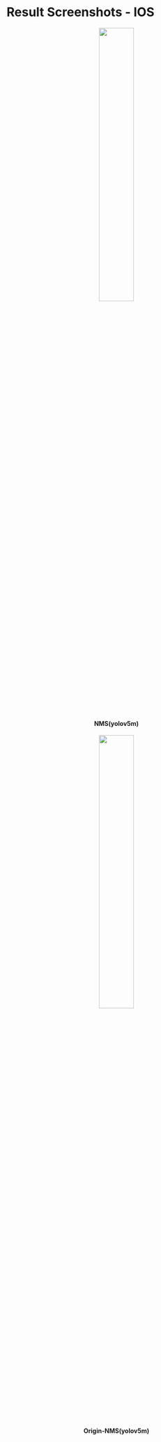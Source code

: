 <div><h1>Result Screenshots - IOS</h1></div>
  
  
<div align="center">
  <div width="40%", float = "left">
    <img src="https://github.com/KangHongJun/Origin-NMS/blob/main/Images/NMS_yolox.png.png", style="display:inline-block;",  width="40%"><br>
    <h4>NMS(yolov5m)</h4> 
  </div>
  <div width="40%",float = "left">
    <img src="https://github.com/KangHongJun/Origin-NMS/blob/main/Images/Origin_NMS_yolox.png.pngz.png", style="display:inline-block;", width="40%"><br>
    <h4>Origin-NMS(yolov5m)</h4>
  </div>
</div>
